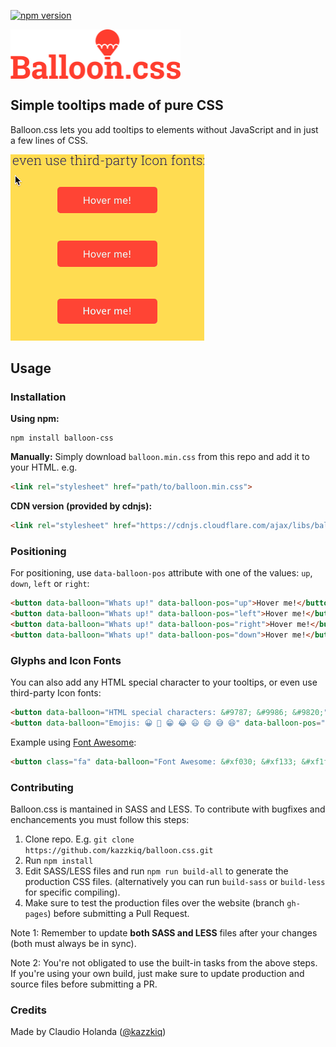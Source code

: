 [![npm version](https://badge.fury.io/js/balloon-css.svg)](https://www.npmjs.com/package/balloon-css)

<img src="logo.png" width="272" style="margin:0 auto" align="center" />

## Simple tooltips made of pure CSS
Balloon.css lets you add tooltips to elements without JavaScript and in just a few lines of CSS.

<img src="sample.gif" width="310" />

## Usage

### Installation

**Using npm:**
```
npm install balloon-css
```

**Manually:**
Simply download `balloon.min.css` from this repo and add it to your HTML. e.g.

```html
<link rel="stylesheet" href="path/to/balloon.min.css">
```

**CDN version (provided by cdnjs):**
```html
<link rel="stylesheet" href="https://cdnjs.cloudflare.com/ajax/libs/balloon-css/0.2.4/balloon.min.css">
```

### Positioning
For positioning, use `data-balloon-pos` attribute with one of the values: `up`, `down`, `left` or `right`:

```html
<button data-balloon="Whats up!" data-balloon-pos="up">Hover me!</button>
<button data-balloon="Whats up!" data-balloon-pos="left">Hover me!</button>
<button data-balloon="Whats up!" data-balloon-pos="right">Hover me!</button>
<button data-balloon="Whats up!" data-balloon-pos="down">Hover me!</button>
```

### Glyphs and Icon Fonts
You can also add any HTML special character to your tooltips, or even use third-party Icon fonts:

```html
<button data-balloon="HTML special characters: &#9787; &#9986; &#9820;" data-balloon-pos="up">Hover me!</button>
<button data-balloon="Emojis: 😀 😬 😁 😂 😃 😄 😅 😆" data-balloon-pos="up">Hover me!</button>
```

Example using [Font Awesome](https://fortawesome.github.io/Font-Awesome/):

```html
<button class="fa" data-balloon="Font Awesome: &#xf030; &#xf133; &#xf1fc; &#xf03e; &#xf1f8;" data-balloon-pos="up">Hover me!</button>
```

### Contributing
Balloon.css is mantained in SASS and LESS. To contribute with bugfixes and enchancements you must follow this steps:

1. Clone repo. E.g. `git clone https://github.com/kazzkiq/balloon.css.git`
2. Run `npm install`
3. Edit SASS/LESS files and run `npm run build-all` to generate the production CSS files. (alternatively you can run `build-sass` or `build-less` for specific compiling).
4. Make sure to test the production files over the website (branch `gh-pages`) before submitting a Pull Request.

Note 1: Remember to update **both SASS and LESS** files after your changes (both must always be in sync).

Note 2: You're not obligated to use the built-in tasks from the above steps. If you're using your own build, just make sure to update production and source files before submitting a PR.


### Credits

Made by Claudio Holanda ([@kazzkiq](https://twitter.com/kazzkiq))
